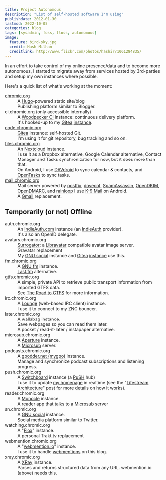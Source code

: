 ```yaml
---
title: Project Autonomous
description: "List of self-hosted software I'm using"
publishdate: 2012-01-30
lastmod: 2022-10-05
categories: blog
tags: [sysadmin, foss, floss, autonomous]
image:
  feature: bird-sky.jpg
  credit: Hash Milhan
  creditlink: http://www.flickr.com/photos/hashir/1061284835/
---
```


<div class="p-summary">
  In an effort to take control of my online presence/data and to become more
  autonomous, I started to migrate away from services hosted by 3rd-parties and
  setup my own instances where possible.
</div>
<!--more-->

Here's a quick list of what's working at the moment:

<dl>
  <dt id="chromic"><a href="https://chromic.org">chromic.org</a></dt>
  <dd>
    A <a href="https://gohugo.io/">Hugo</a>-powered static site/blog<br />
    Publishing platform similar to Blogger.
  </dd>

  <dt id="ci">ci.chromic.org (only accessible internally)</dt>
  <dd>
    A <a href="https://woodpecker-ci.org/">Woodpecker CI</a> instance:
    continuous delivery platform.<br />
    It's hooked-up to my <a href="https://gitea.io">Gitea</a> <a
    href="https://code.chromic.org">instance</a>.
  </dd>

  <dt id="code"><a href="https://code.chromic.org">code.chromic.org</a></dt>
  <dd>
    <a href="http://gitea.io/">Gitea</a> instance: self-hosted Git.<br />
    I'm using it for git repository, bug tracking and so on.
  </dd>

  <dt id="files"><a href="https://files.chromic.org">files.chromic.org</a></dt>
  <dd>
    An <a href="https://nextcloud.com/">Nextcloud</a> instance.<br />
    I use it as a Dropbox alternative, Google Calendar alternative, Contact
    Manager and Tasks synchronization for now, but it does more than that.<br />
    On Android, I use <a
    href="http://davdroid.bitfire.at/what-is-davdroid">DAVdroid</a> to sync
    calendar &amp; contacts, and <a
    href="https://f-droid.org/repository/browse/?fdfilter=tasks&fdid=org.dmfs.tasks">OpenTasks</a>
    to sync tasks.
  </dd>

  <dt id="mail"><a href="https://mail.chromic.org">mail.chromic.org</a></dt>
  <dd>
    Mail server powered by <a href="http://www.postfix.org/">postfix</a>, <a
    href="https://www.dovecot.org/">dovecot</a>, <a
    href="https://spamassassin.apache.org/">SpamAssassin</a>, <a
    href="http://www.opendkim.org/">OpenDKIM</a>, <a
    href="http://www.trusteddomain.org/opendmarc/">OpenDMARC</a>, and <a
    href="https://www.rainloop.net/">rainloop</a> I use <a
    href="https://github.com/k9mail/k-9/">K-9 Mail</a> on Android.<br />
    A <a href="http://gmail.com">Gmail</a> replacement.
  </dd>
</dl>


<h2>Temporarily (or not) Offline</h2>

<dl>
  <dt id="auth">auth.chromic.org</dt>
  <dd>
    An <a href="http://indiewebcamp.com/indieauth.com">IndieAuth.com</a>
    instance (an <a href="http://indiewebcamp.com/indieauth">IndieAuth</a>
    provider).<br />
    It's also an OpenID delegate.
  </dd>

  <dt id="avatars">avatars.chromic.org</dt>
  <dd>
    <a href="http://sourceforge.net/p/surrogator/wiki/Home/">Surrogator</a>: a
    <a href="https://www.libravatar.org/">Libravatar</a> compatible avatar
    image server.<br />
    Gravatar replacement<br /> My <a href="https://gnu.io/social/">GNU
    social</a> instance and <a href="https://gitea.io/">Gitea</a> <a
    href="https://code.chromic.org">instance</a> use this.
  </dd>

  <dt id="fm">fm.chromic.org</dt>
  <dd>
    A <a href="https://gnu.io/fm/">GNU fm</a> instance.<br />
    <a href="http://last.fm">Last.fm</a> alternative.
  </dd>

  <dt id="gtfs">gtfs.chromic.org</dt>
  <dd>
    A simple, private API to retrieve public transport information from
    imported GTFS data.<br />
    See <a href="https://chromic.org/blog/the-road-to-gtfs/">The Road to
    GTFS</a> for more information.
  </dd>

  <dt id="irc">irc.chromic.org</dt>
  <dd>
    A <a href="https://github.com/thelounge/lounge">Lounge</a> (web-based IRC
    client) instance.<br />
    I use it to connect to my ZNC bouncer.
  </dd>

  <dt id="later">later.chromic.org</dt>
  <dd>
    A <a href="https://www.wallabag.org/">wallabag</a> instance.<br />
    Save webpages so you can read them later.<br />
    A pocket / read-it-later / instapaper alternative.
  </dd>

  <dt id="microsub">microsub.chromic.org</dt>
  <dd>
    A <a href="https://github.com/aaronpk/Aperture">Aperture</a> instance.<br />
    A <a href="https://indieweb.org/Microsub">Microsub</a> server.
  </dd>

  <dt id="podcasts">podcasts.chromic.org</dt>
  <dd>
    A <a href="https://github.com/gpodder/mygpo">gpodder.net (mygpo)</a>
    instance.<br />
    Manage and synchronize podcast subscriptions and listening progress.
  </dd>

  <dt id="push">push.chromic.org</dt>
  <dd>
    A <a href="https://switchboard.p3k.io/">Switchboard</a> instance (a <a
    href="https://en.wikipedia.org/wiki/PubSubHubbub">PuSH</a> hub)<br />
    I use it to update <a href="http://chromic.org">my homepage</a> in realtime
    (see the "<a
    href="http://chromic.org/blog/lifestream-architecture/">Lifestream
    Architecture</a>" post for more details on how it works).
  </dd>

  <dt id="reader">reader.chromic.org</dt>
  <dd>
    A <a href="https://github.com/aaronpk/Monocle">Monocle</a> instance.<br />
    A reader app that talks to a <a
    href="https://indieweb.org/Microsub">Microsub</a> server
  </dd>

  <dt id="sn">sn.chromic.org</dt>
  <dd>
    A <a href="http://gnu.io">GNU social</a> instance.<br />
    Social media platform similar to Twitter.
  </dd>

  <dt id="watching">watching.chromic.org</dt>
  <dd>
    A "<a href="https://github.com/devfake/flox">Flox</a>" instance.<br />
    A personal Trakt.tv replacement
  </dd>

  <dt id="webmention">webmention.chromic.org</dt>
  <dd>
    A "<a href="https://webmention.io/">webmention.io</a>" instance.<br />
    I use it to handle <a
    href="http://indiewebcamp.com/webmention">webmentions</a> on this blog.
  </dd>

  <dt id="xray">xray.chromic.org</dt>
  <dd>
    A <a href="https://github.com/aaronpk/XRay">XRay</a> instance.<br />
    Parses and returns structured data from any URL. webmention.io (above)
    needs this.
  </dd>
</dl>


